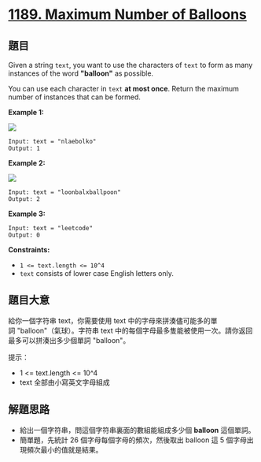 # [1189. Maximum Number of Balloons](https://leetcode.com/problems/maximum-number-of-balloons/)


## 題目

Given a string `text`, you want to use the characters of `text` to form as many instances of the word **"balloon"** as possible.

You can use each character in `text` **at most once**. Return the maximum number of instances that can be formed.

**Example 1:**

![](https://assets.leetcode.com/uploads/2019/09/05/1536_ex1_upd.JPG)

    Input: text = "nlaebolko"
    Output: 1

**Example 2:**

![](https://assets.leetcode.com/uploads/2019/09/05/1536_ex2_upd.JPG)

    Input: text = "loonbalxballpoon"
    Output: 2

**Example 3:**

    Input: text = "leetcode"
    Output: 0

**Constraints:**

- `1 <= text.length <= 10^4`
- `text` consists of lower case English letters only.


## 題目大意

給你一個字符串 text，你需要使用 text 中的字母來拼湊儘可能多的單詞 "balloon"（氣球）。字符串 text 中的每個字母最多隻能被使用一次。請你返回最多可以拼湊出多少個單詞 "balloon"。

提示：

- 1 <= text.length <= 10^4
- text 全部由小寫英文字母組成

## 解題思路


- 給出一個字符串，問這個字符串裏面的數組能組成多少個 **balloon** 這個單詞。
- 簡單題，先統計 26 個字母每個字母的頻次，然後取出 balloon 這 5 個字母出現頻次最小的值就是結果。
